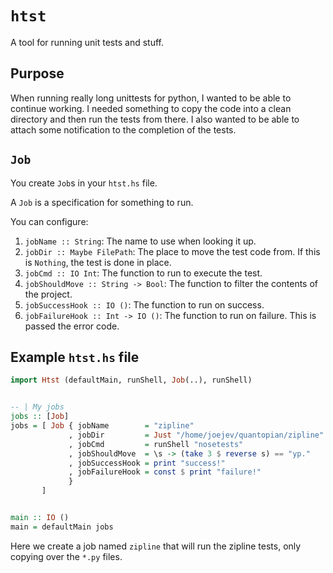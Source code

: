 # `htst` #

A tool for running unit tests and stuff.


## Purpose ##

When running really long unittests for python, I wanted to be able to continue
working. I needed something to copy the code into a clean directory and then run
the tests from there. I also wanted to be able to attach some notification to
the completion of the tests.


## `Job` ##

You create `Job`s in your `htst.hs` file.

A `Job` is a specification for something to run.

You can configure:

1. `jobName :: String`: The name to use when looking it up.
1. `jobDir :: Maybe FilePath`: The place to move the test code from. If this is
   `Nothing`, the test is done in place.
1. `jobCmd :: IO Int`: The function to run to execute the test.
1. `jobShouldMove :: String -> Bool`: The function to filter the contents of the
   project.
1. `jobSuccessHook :: IO ()`: The function to run on success.
1. `jobFailureHook :: Int -> IO ()`: The function to run on failure. This is
   passed the error code.


## Example `htst.hs` file ##

```haskell
import Htst (defaultMain, runShell, Job(..), runShell)


-- | My jobs
jobs :: [Job]
jobs = [ Job { jobName        = "zipline"
             , jobDir         = Just "/home/joejev/quantopian/zipline"
             , jobCmd         = runShell "nosetests"
             , jobShouldMove  = \s -> (take 3 $ reverse s) == "yp."
             , jobSuccessHook = print "success!"
             , jobFailureHook = const $ print "failure!"
             }
       ]


main :: IO ()
main = defaultMain jobs
```


Here we create a job named `zipline` that will run the zipline tests, only
copying over the `*.py` files.

